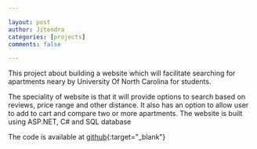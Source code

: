 ```yaml
---

layout: post
author: Jitendra
categories: [projects]
comments: false

---
```


This project about building a website which will facilitate searching for apartments neary by University Of North Carolina for students.

The speciality of website is that it will provide options to search based on reviews, price range and other distance. It also has an option
to allow user to add to cart and compare two or more apartments. The website is built using ASP.NET, C# and SQL database

The code is available at [github](https://github.com/jitendra8911/AccomodationPortal){:target="_blank"}